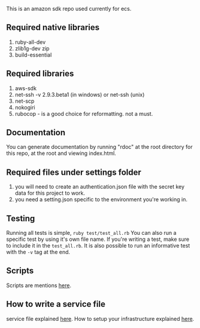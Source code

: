 This is an amazon sdk repo used currently for ecs.

Required native libraries
----------------------------
1. ruby-all-dev
2. zlib1g-dev zip
3. build-essential


Required libraries
------------------
1. aws-sdk
2. net-ssh -v 2.9.3.beta1 (in windows) or  net-ssh (unix)
3. net-scp
4. nokogiri
5. rubocop - is a good choice for reformatting. not a must.

Documentation
-------------
You can generate documentation by running "rdoc" at the root directory for this repo, at the root and viewing index.html.

Required files under settings folder
------------------------------------
1. you will need to create an authentication.json file with the secret key data for this project to work.
2. you need a setting.json specific to the environment you're working in.

Testing
--------
Running all tests is simple, `ruby test/test_all.rb`
You can also run a specific test by using it's own file name.
If you're writing a test, make sure to include it in the `test_all.rb`.
It is also possible to run an informative test with the `-v` tag at the end.

Scripts
---------
Scripts are mentions [here](wiki/scripts.md).

How to write a service file
----------------
service file explained [here](wiki/service_files.md).
How to setup your infrastructure explained [here](wiki/infrastructure.md).
